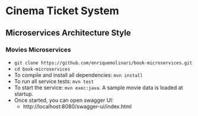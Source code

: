 # Cinema Ticket System

## Microservices Architecture Style

### Movies Microservices

- `git clone https://github.com/enriquemolinari/book-microservices.git`
- `cd book-microservices`
- To compile and install all dependencies: `mvn install`
- To run all service tests: `mvn test`
- To start the service: `mvn exec:java`. A sample movie data is loaded at startup.
- Once started, you can open swagger UI:
    - http://localhost:8080/swagger-ui/index.html
